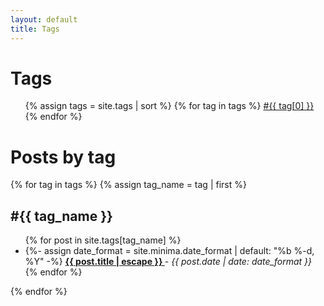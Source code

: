 ```yaml
---
layout: default
title: Tags
---
```


# Tags
<ul>
    {% assign tags = site.tags | sort %}
    {% for tag in tags %}
        <a href="/tags.html#{{ tag[0] }}">#{{ tag[0] }}</a>
    {% endfor %}
</ul>

# Posts by tag
{% for tag in tags %}
{% assign tag_name = tag | first %}
## #{{ tag_name }}
<ul>
    {% for post in site.tags[tag_name] %}
    <li>
        {%- assign date_format = site.minima.date_format | default: "%b %-d, %Y" -%}
        <b>
            <a href="{{ post.url | relative_url }}">
                {{ post.title | escape }}
            </a>
        </b> - <i>{{ post.date | date: date_format }}</i>
    </li>
    {% endfor %}
</ul>
{% endfor %}

